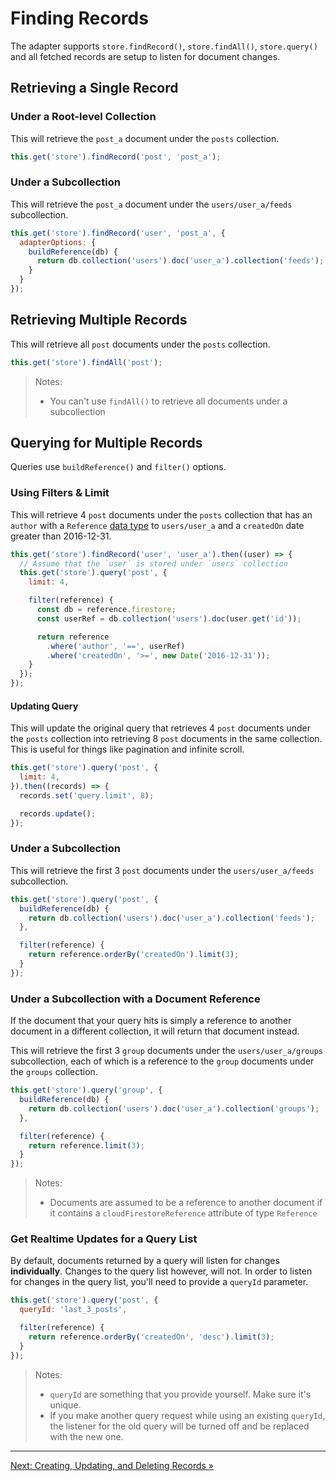 # Finding Records

The adapter supports `store.findRecord()`, `store.findAll()`, `store.query()` and all fetched records are setup to listen for document changes.

## Retrieving a Single Record

### Under a Root-level Collection

This will retrieve the `post_a` document under the `posts` collection.

```javascript
this.get('store').findRecord('post', 'post_a');
```

### Under a Subcollection

This will retrieve the `post_a` document under the `users/user_a/feeds` subcollection.

```javascript
this.get('store').findRecord('user', 'post_a', {
  adapterOptions: {
    buildReference(db) {
      return db.collection('users').doc('user_a').collection('feeds');
    }
  }
});
```

## Retrieving Multiple Records

This will retrieve all `post` documents under the `posts` collection.

```javascript
this.get('store').findAll('post');
```

> Notes:
>
> - You can't use `findAll()` to retrieve all documents under a subcollection

## Querying for Multiple Records

Queries use `buildReference()` and `filter()` options.

### Using Filters & Limit

This will retrieve 4 `post` documents under the `posts` collection that has an `author` with a `Reference` [data type](https://firebase.google.com/docs/firestore/manage-data/data-types#data_types) to `users/user_a` and a `createdOn` date greater than 2016-12-31.

```javascript
this.get('store').findRecord('user', 'user_a').then((user) => {
  // Assume that the `user` is stored under `users` collection
  this.get('store').query('post', {
    limit: 4,

    filter(reference) {
      const db = reference.firestore;
      const userRef = db.collection('users').doc(user.get('id'));

      return reference
        .where('author', '==', userRef)
        .where('createdOn', '>=', new Date('2016-12-31'));
    }
  });
});
```

#### Updating Query

This will update the original query that retrieves 4 `post` documents under the `posts` collection into retrieving 8 `post` documents in the same collection. This is useful for things like pagination and infinite scroll.

```javascript
this.get('store').query('post', {
  limit: 4,
}).then((records) => {
  records.set('query.limit', 8);

  records.update();
});
```

### Under a Subcollection

This will retrieve the first 3 `post` documents under the `users/user_a/feeds` subcollection.

```javascript
this.get('store').query('post', {
  buildReference(db) {
    return db.collection('users').doc('user_a').collection('feeds');
  },

  filter(reference) {
    return reference.orderBy('createdOn').limit(3);
  }
});
```

### Under a Subcollection with a Document Reference

If the document that your query hits is simply a reference to another document in a different collection, it will return that document instead.

This will retrieve the first 3 `group` documents under the `users/user_a/groups` subcollection, each of which is a reference to the `group` documents under the `groups` collection.

```javascript
this.get('store').query('group', {
  buildReference(db) {
    return db.collection('users').doc('user_a').collection('groups');
  },

  filter(reference) {
    return reference.limit(3);
  }
});
```

> Notes:
>
> - Documents are assumed to be a reference to another document if it contains a `cloudFirestoreReference` attribute of type `Reference`

### Get Realtime Updates for a Query List

By default, documents returned by a query will listen for changes **individually**. Changes to the query list however, will not. In order to listen for changes in the query list, you'll need to provide a `queryId` parameter.

```javascript
this.get('store').query('post', {
  queryId: 'last_3_posts',

  filter(reference) {
    return reference.orderBy('createdOn', 'desc').limit(3);
  }
});
```

> Notes:
>
> - `queryId` are something that you provide yourself. Make sure it's unique.
> - If you make another query request while using an existing `queryId`, the listener for the old query will be turned off and be replaced with the new one.

---

[Next: Creating, Updating, and Deleting Records »](https://github.com/rmmmp/ember-cloud-firestore-adapter/blob/master/guides/04-creating-updating-deleting-records.md)
